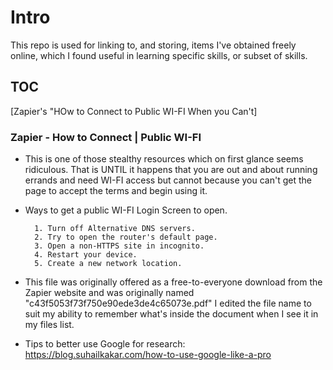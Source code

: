 # Intro
This repo is used for linking to, and storing, items I've obtained freely online, which I found useful in learning specific skills, or subset of skills. 

## TOC
[Zapier's "HOw to Connect to Public WI-FI When you Can't]


### Zapier - How to Connect | Public WI-FI
* This is one of those stealthy resources which on first glance seems ridiculous.  That is UNTIL it happens that you are out and about running errands and need WI-FI access but cannot because you can't get the page to accept the terms and begin using it. 
* Ways to get a public WI-FI Login Screen to open. 

		1. Turn off Alternative DNS servers.
		2. Try to open the router's default page.
		3. Open a non-HTTPS site in incognito.
		4. Restart your device.
		5. Create a new network location. 

* This file was originally offered as a free-to-everyone download from the Zapier website and was originally named "c43f5053f73f750e90ede3de4c65073e.pdf" I edited the file name to suit my ability to remember what's inside the document when I see it in my files list. 
* Tips to better use Google for research: https://blog.suhailkakar.com/how-to-use-google-like-a-pro  

